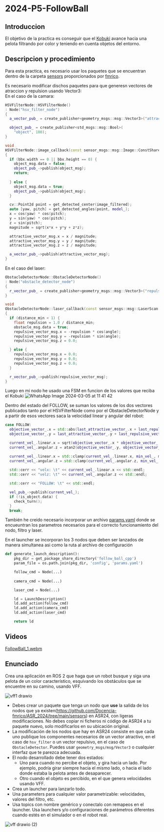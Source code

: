 # 2024-P5-FollowBall
## Introduccion
El objetivo de la practica es conseguir que el [Kobuki](https://robots.ros.org/kobuki/) avance hacia una pelota filtrando por color y teniendo en cuenta objetos del entorno.

## Descripcion y procedimiento
Para esta practica, es necesario usar los paquetes que se encuentran dentro de la carpeta [sensors](https://github.com/Docencia-fmrico/ASR_2024/tree/main/sensors) proporcionados por [fmrico](https://github.com/fmrico). 

Es necesario modificar dischos paquetes para que generesn vectores de atraccion y repulsion usando Vector3:  
En el caso de la camara:
```cpp
HSVFilterNode::HSVFilterNode()
: Node("hsv_filter_node")
{
  a_vector_pub_ = create_publisher<geometry_msgs::msg::Vector3>("attractive_vector", 10);

  object_pub_ = create_publisher<std_msgs::msg::Bool>(
    "object", 100);
}

void
HSVFilterNode::image_callback(const sensor_msgs::msg::Image::ConstSharedPtr & image)
{
  if (bbx.width == 0 || bbx.height == 0) {
    object_msg.data = false;
    object_pub_->publish(object_msg);
    return;
    
  } else {
    object_msg.data = true;
    object_pub_->publish(object_msg);
  }

  cv::Point2d point = get_detected_center(image_filtered);
  auto [yaw, pitch] = get_detected_angles(point, model_);
  x = cos(yaw) * cos(pitch);
  y = sin(yaw) * cos(pitch);
  z = sin(pitch);
  magnitude = sqrt(x*x + y*y + z*z);

  attractive_vector_msg.x = x / magnitude;
  attractive_vector_msg.y = y / magnitude;
  attractive_vector_msg.z = z / magnitude;

  a_vector_pub_->publish(attractive_vector_msg);
}
```

En el caso del laser:
```cpp
ObstacleDetectorNode::ObstacleDetectorNode()
: Node("obstacle_detector_node")
{
  r_vector_pub_ = create_publisher<geometry_msgs::msg::Vector3>("repulsive_vector", 10);
}

void
ObstacleDetectorNode::laser_callback(const sensor_msgs::msg::LaserScan::ConstSharedPtr & scan)
{
  if (distance_min < 1) {
    float repulsion = 1.0 / distance_min;
    obstacle_msg.data = true;
    repulsive_vector_msg.x = -repulsion * cos(angle);
    repulsive_vector_msg.y = -repulsion * sin(angle);
    repulsive_vector_msg.z = 0.0;

  } else {
    repulsive_vector_msg.x = 0.0;
    repulsive_vector_msg.y = 0.0;
    repulsive_vector_msg.z = 0.0;
  }

  r_vector_pub_->publish(repulsive_vector_msg);
}
```

Luego en mi nodo he usado una FSM en funcion de los valores que reciba el Kobuki
![WhatsApp Image 2024-03-05 at 11 41 42](https://github.com/Docencia-fmrico/p5-followball-jmartinm2021/assets/92941332/e5b24590-59fd-486b-bb96-8c9408ec3479)

Dentro del estado del FOLLOW, se suman los valores de los dos vectores publicados tanto por el HSVFilterNode como por el ObstacleDetectorNode y a partir de esos vectores saca la velocidad linear y angular del robot:  
```cpp
case FOLLOW:
  objective_vector_.x = std::abs(last_attractive_vector_.x + last_repulsive_vector_.x);
  objective_vector_.y = last_attractive_vector_.y + last_repulsive_vector_.y;

  current_vel_.linear.x = sqrt(objective_vector_.x * objective_vector_.x + objective_vector_.y * objective_vector_.y);
  current_vel_.angular.z = atan2(objective_vector_.y, objective_vector_.x);

  current_vel_.linear.x = std::clamp(current_vel_.linear.x, min_vel_, max_vel_);
  current_vel_.angular.z = std::clamp(current_vel_.angular.z, min_vel_, max_vel_);
      
  std::cerr << "velx: \t" << current_vel_.linear.x << std::endl;
  std::cerr << "velz: \t" << current_vel_.angular.z << std::endl;

  std::cerr << "FOLLOW: \t" << std::endl;

  vel_pub_->publish(current_vel_);
  if (!is_object.data) {
    check_turn();
  }
  break;
```
También he creido necesario incorporar un archivo [params.yaml](https://github.com/Docencia-fmrico/p5-followball-jmartinm2021/blob/main/follow_ball_cpp/config/params.yaml) donde se encueuntran los parametros necesarios para el correcto funcionamiento del nodo, filtro y laser.

En el launcher se incorporan los 3 nodos que deben ser lanzados de manera simultanea asi como la ruta al archivo de configuración 
```python
def generate_launch_description():
    pkg_dir = get_package_share_directory('follow_ball_cpp')
    param_file = os.path.join(pkg_dir, 'config', 'params.yaml')

    follow_cmd = Node(...)
    
    camera_cmd = Node(...)

    laser_cmd = Node(...)

    ld = LaunchDescription()
    ld.add_action(follow_cmd)
    ld.add_action(camera_cmd)
    ld.add_action(laser_cmd)

    return ld
```
  
## Videos
[FollowBall_1.webm](https://github.com/Docencia-fmrico/p5-followball-jmartinm2021/assets/92941332/9a62b260-de0f-4a10-871c-f9373df6e5da)

## Enunciado
Crea una aplicación en ROS 2 que haga que un robot busque y siga una pelota de un color característico, esquivando los obstáculos que se encuentre en su camino, usando VFF.

![vff1 drawio](https://github.com/Docencia-fmrico/2024-P6-FollowBall/assets/3810011/f485341e-c5b3-4515-b5c8-673b6e708632)

* Debes crear un paquete que tenga un nodo que **use** la salida de los nodos que ya existen(https://github.com/Docencia-fmrico/ASR_2024/tree/main/sensors) en ASR24, con ligeras modificaciones. No debes copiar ni ficheros ni código de ASR24 a tu paquete nuevo, solo modificarlos en su ubicación original.
* La modificación de los nodos que hay en ASR24 consiste en que cada uno publique los componentes necesarios de un vector atractivo, en el caso de `hsv_filter` o un vector repulsivo, en el caso de `ObstacleDetector`. Puedes usar `geometry_msgs/msg/Vector3` o cualquier interfaz que te parezca adecuada.
* El nodo desarrollado debe tener dos estados:
    * Uno para cuando no percibe el objeto, y gira hacia un lado. Por ejemplo, podría girar siempre hacia el mismo lado, o hacia el lado donde estaba la pelota antes de desaparecer.
    * Otro cuando el objeto es percibido, en el que genera velocidades usando VFF.
* Crea un launcher para lanzarlo todo.
* Una parameters para cualquier valor parametrizable: velocidades, valores del filtro, etc.
* Usa topics con nombre genérico y conectalo con remapeos en el launcher. Usa launchers y/o configuraciones de parámetros diferentes cuando estés en el simulador o en el robot real.

![vff drawio (2)](https://github.com/Docencia-fmrico/2024-P6-FollowBall/assets/3810011/4519e857-a055-4049-a6da-0b42efe2d787)
